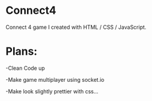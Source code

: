# Connect4
Connect 4 game I created with HTML / CSS / JavaScript.

# Plans:
-Clean Code up

-Make game multiplayer using socket.io

-Make look slightly prettier with css...
